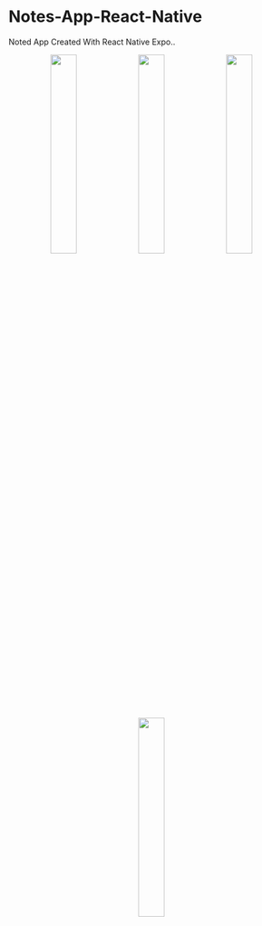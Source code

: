 # Notes-App-React-Native
Noted App Created With React Native Expo..

<p align="center">
  <img src="https://i.ibb.co/ZKN5yR8/screenshot-1.jpg" width="30%" />
  <img src="https://i.ibb.co/ZhkbSBK/screenshot-2.jpg" width="30%" />
  <img src="https://i.ibb.co/q0krTCG/screenshot-3.jpg" width="30%" />
<img src="https://i.ibb.co/mvLr5DH/screenshot-4.jpg" width="30%" />
  
</p>
